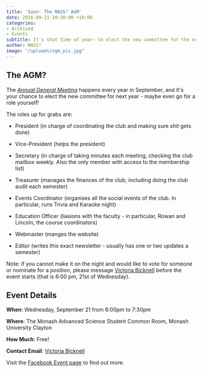 ```yaml
---
title: 'Soon: The MASS³ AGM'
date: 2016-09-21 10:30:00 +10:00
categories:
- Archived
- Events
subtitle: It's that time of year— to elect the new committee for the next year!
author: MASS³
image: "/uploads/ogm_pic.jpg"
---
```


## The AGM?

The *[Annual General Meeting](https://www.facebook.com/events/177164336046797/)* happens every year in September, and it's your chance to elect the new committee for next year - maybe even go for a role yourself!

The roles up for grabs are:

* President (in charge of coordinating the club and making sure *shit* gets done)

* Vice-President (helps the president)

* Secretary (in charge of taking minutes each meeting, checking the club mailbox weekly. Also the only member with access to the membership list)

* Treasurer (manages the finances of the club, including doing the club audit each semester)

* Events Coordinator (organises all the social events of the club. In particular, runs Trivia and Karaoke night)

* Education Officer (liasions with the faculty - in particular, Rowan and Lincoln, the course coordinators)

* Webmaster (manges the website)

* Editor (writes this exact newsletter - usually has one or two updates a semester)

Note: if you cannot make it on the night and would like to vote for someone or nominate for a position, please message [Victoria Bicknell](https://www.facebook.com/victoria.bicknell1) before the event starts (that is 6:00 pm, 21st of Wednesday).

## Event Details

**When**: Wednesday, September 21 from 6:00pm to 7:30pm

**Where**: The Monash Advanced Science Student Common Room, Monash University Clayton

**How Much**: Free!

**Contact Email**: [Victoria Bicknell](https://www.facebook.com/victoria.bicknell1)

Visit the [Facebook Event page](https://www.facebook.com/events/177164336046797/) to find out more.